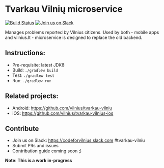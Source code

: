 # Tvarkau Vilnių microservice

[![Build Status](https://travis-ci.org/vilnius/tvarkau-vilniu-ms.svg)](https://travis-ci.org/vilnius/tvarkau-vilniu-ms)
[![Join us on Slack](https://img.shields.io/badge/slack-codeforvilnius%20%23tvarkau--vilniu-blue.svg)](https://codeforvilnius.slack.com)

Manages problems reported by Vilnius citizens. Used by both - mobile apps and vilnius.lt - microservice is designed to replace the old backend.

## Instructions:

- Pre-requisite: latest JDK8
- Build: `./gradlew build`
- Test: `./gradlew test`
- Run: `./gradlew run`

## Related projects:

- Android: https://github.com/vilnius/tvarkau-vilniu
- iOS: https://github.com/vilnius/tvarkau-vilnius-ios

## Contribute

- Join us on Slack: https://codeforvilnius.slack.com #tvarkau-vilniu
- Submit PRs and issues
- Contribution guide coming soon ;)

**Note: This is a work in-progress**
